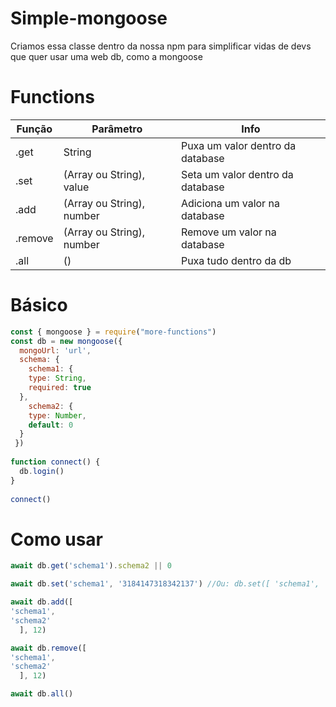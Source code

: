 # Simple-mongoose
Criamos essa classe dentro da nossa npm para simplificar vidas de devs que quer usar uma web db, como a mongoose

# Functions

Função | Parâmetro | Info
----- | ----- | -----
<db>.get | String | Puxa um valor dentro da database
<db>.set | (Array ou String), value | Seta um valor dentro da database
<db>.add | (Array ou String), number | Adiciona um valor na database
<db>.remove | (Array ou String), number | Remove um valor na database
<db>.all | () | Puxa tudo dentro da db
  
# Básico
```js
const { mongoose } = require("more-functions")
const db = new mongoose({
  mongoUrl: 'url',
  schema: {
    schema1: {
    type: String,
    required: true
  },
    schema2: {
    type: Number,
    default: 0
  }
 })
  
function connect() {
  db.login()
}
  
connect()
  ```
  
# Como usar
  ```js
await db.get('schema1').schema2 || 0 
  
await db.set('schema1', '3184147318342137') //Ou: db.set([ 'schema1', 'schema2'], 900)
  
await db.add([
  'schema1',
  'schema2'
    ], 12)
  
await db.remove([
  'schema1',
  'schema2'
    ], 12)
  
await db.all()
 ```
